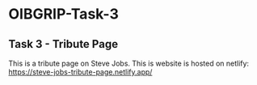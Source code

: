# OIBGRIP-Task-3
## Task 3 - Tribute Page
This is a tribute page on Steve Jobs. This is website is hosted on netlify: https://steve-jobs-tribute-page.netlify.app/
